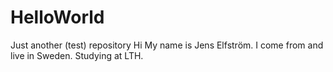 # HelloWorld
Just another (test) repository
Hi
My name is Jens Elfström. I come from and live in Sweden. Studying at LTH. 
